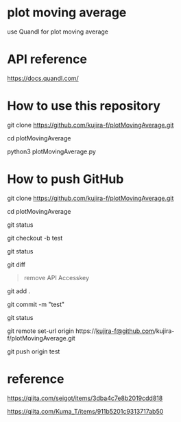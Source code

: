 # plot moving average
use Quandl for plot moving average

# API reference
https://docs.quandl.com/

# How to use this repository
git clone https://github.com/kujira-f/plotMovingAverage.git

cd plotMovingAverage

python3 plotMovingAverage.py

# How to push GitHub
git clone https://github.com/kujira-f/plotMovingAverage.git

cd plotMovingAverage

git status

git checkout -b test

git status

git diff

> remove API Accesskey

git add .

git commit -m "test"

git status

git remote set-url origin https://kujira-f@github.com/kujira-f/plotMovingAverage.git

git push origin test

# reference
https://qiita.com/seigot/items/3dba4c7e8b2019cdd818

https://qiita.com/Kuma_T/items/911b5201c9313717ab50
